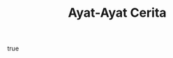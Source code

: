 ---
title: Ayat-Ayat Cerita
list_category: Ayat-Ayat Cerita
body:
  - type: markdown
    content: |
      <p class="text-2xl font-serif-display text-gray-800 max-w-2xl mx-auto mb-2">
          كَذَٰلِكَ نَقُصُّ عَلَيْكَ مِنْ أَنبَاءِ مَا قَدْ سَبَقَ ۚ وَقَدْ آتَيْنَاكَ مِن لَّدُنَّا ذِكْرًا <br>QS. Thoha: 99
      </p>
      <p class="max-w-2xl mx-auto mb-8">
          "Demikianlah Kami kisahkan kepadamu (Muhammad) sebagian kisah umat yang telah lalu, dan sungguh, telah Kami berikan kepadamu suatu peringatan (Al-Quran) dari sisi Kami."
      </p>
---